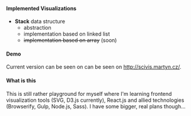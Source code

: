 #### Implemented Visualizations

* **Stack** data structure
  * abstraction
  * implementation based on linked list
  * ~~implementation based on array~~ (soon)

#### Demo

Current version can be seen on can be seen on http://scivis.martyn.cz/.

#### What is this

This is still rather playground for myself where I'm learning frontend
visualization tools (SVG, D3.js currently), React.js and allied technologies
(Browserify, Gulp, Node.js, Sass). I have some bigger, real plans though...


